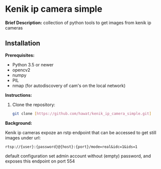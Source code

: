 # Kenik ip camera simple

**Brief Description:** collection of python tools to get images from kenik ip cameras
## Installation

**Prerequisites:**
* Python 3.5 or newer
* opencv2
* numpy
* PIL
* nmap (for autodiscovery of cam's on the local network)

**Instructions:**

1. Clone the repository:
   ```bash
   git clone [https://github.com/hawat/kenik_ip_camera_simple.git]

**Background:**

Kenik ip cameras expoze an rstp endpoint that can be accessed to get still images 
under url: 
```
rtsp://{user}:{password}@{host}:{port}/mode=real&idc=1&ids=1 
```
default configuration set admin account without (empty) password, and exposes this endpoint on port 554


